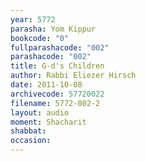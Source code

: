 ```yaml
---
year: 5772
parasha: Yom Kippur
bookcode: "0"
fullparashacode: "002"
parashacode: "002"
title: G-d's Children
author: Rabbi Eliezer Hirsch
date: 2011-10-08
archivecode: 57720022
filename: 5772-002-2
layout: audio
moment: Shacharit
shabbat: 
occasion: 
---
```


